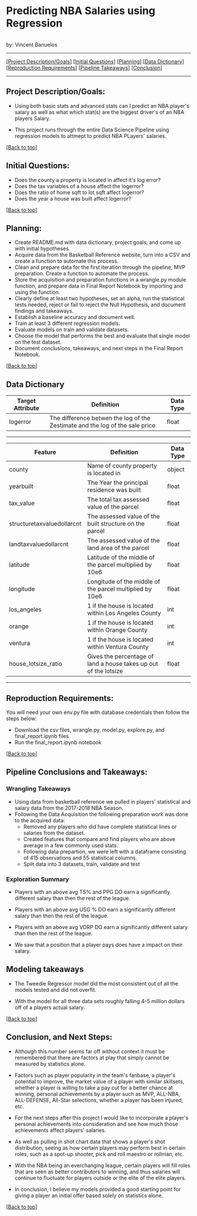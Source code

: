 # <a name="top"></a>Predicting NBA Salaries using Regression
![]()

by: Vincent Banuelos

***
[[Project Description/Goals](#project_description_goals)]
[[Initial Questions](#initial_questions)]
[[Planning](#planning)]
[[Data Dictionary](#dictionary)]
[[Reproduction Requirements](#reproduce)]
[[Pipeline Takeaways](#pipeline)]
[[Conclusion](#conclusion)]

___

## <a name="project_description_goals"></a>Project Description/Goals:
- Using both basic stats and advanced stats can I predict an NBA player's salary as well as what which stat(s) are the biggest driver's of an NBA players Salary.

- This project runs through the entire Data Science Pipeline using regression models to attmept to predict NBA PLayers' salaries.

[[Back to top](#top)]


## <a name="initial_questions"></a>Initial Questions:

- Does the county a property is located in affect it's log error?
- Does the tax variables of a house affect the logerror?
- Does the ratio of home sqft to lot sqft affect logerror?
- Does the year a house was built affect logerror?

[[Back to top](#top)]


## <a name="planning"></a>Planning:

- Create README.md with data dictionary, project goals, and come up with initial hypotheses.
- Acquire data from the Basketball Reference website, turn into a CSV and create a function to automate this process. 
- Clean and prepare data for the first iteration through the pipeline, MVP preparation. Create a function to automate the process. 
- Store the acquisition and preparation functions in a wrangle.py module function, and prepare data in Final Report Notebook by importing and using the function.
- Clearly define at least two hypotheses, set an alpha, run the statistical tests needed, reject or fail to reject the Null Hypothesis, and document findings and takeaways.
- Establish a baseline accuracy and document well.
- Train at least 3 different regression models.
- Evaluate models on train and validate datasets.
- Choose the model that performs the best and evaluate that single model on the test dataset.
- Document conclusions, takeaways, and next steps in the Final Report Notebook.

[[Back to top](#top)]

## <a name="dictionary"></a>Data Dictionary  

| Target Attribute | Definition | Data Type |
| ----- | ----- | ----- |
|logerror|The difference betwen the log of the Zestimate and the log of the sale price|float|
---
| Feature | Definition | Data Type |
| ----- | ----- | ----- |
| county | Name of county property is located in| object |
| yearbuilt |  The Year the principal residence was built| float |
| tax_value |  The total tax assessed value of the parcel | float |
| structuretaxvaluedollarcnt | The assessed value of the built structure on the parcel| float |
| landtaxvaluedollarcnt | The assessed value of the land area of the parcel | float |
| latitude |  Latitude of the middle of the parcel multiplied by 10e6 | float |
| longitude |  Longitude of the middle of the parcel multiplied by 10e6 | float |
| los_angeles| 1 if the house is located within Los Angeles County|int|
| orange| 1 if the house is located within Orange County|int|
| ventura| 1 if the house is located within Ventura County|int|
| house_lotsize_ratio| Gives the percentage of land a house takes up out of the lotsize| float |

---

## <a name="reproduce"></a>Reproduction Requirements:

You will need your own env.py file with database credentials then follow the steps below:

  - Download the csv files, wrangle.py, model.py, explore.py, and final_report.ipynb files
  - Run the final_report.ipynb notebook

[[Back to top](#top)]


## <a name="pipeline"></a>Pipeline Conclusions and Takeaways:

###  Wrangling Takeaways
- Using data from basketball reference we pulled in players' statistical and salary data from the 2017-2018 NBA Season. 
- Following the Data Acquisition the following preparation work was done to the acquired data:
    - Removed any players who did have complete statistical lines or salaries from the dataset.
    - Created features that compare and find players who are above average in a few commonly used stats.
    - Following data prepartion, we were left with a dataframe consisting of 415 observations and 55 statistical columns.
    - Split data into 3 datasets, train, validate and test

### Exploration Summary

- Players with an above avg TS% and PPG DO earn a significantly different salary than then the rest of the league.

- Players with an above avg USG % DO earn a significantly different salary than then the rest of the league.

- Players with an above avg VORP DO earn a significantly different salary than then the rest of the league.

- We saw that a position that a player pays does have a impact on their salary.

## Modeling takeaways

- The Tweedie Regressor model did the most consistent out of all the models tested and did not overfit. 

- With the model for all three data sets roughly falling 4-5 million dollars off of a players actual salary.

[[Back to top](#top)]


## <a name="conclusion"></a>Conclusion, and Next Steps:

- Although this number seems far off without context it must be remembered that there are factors at play that simply cannot be measured by statistics alone.

- Factors such as player popularity in the team's fanbase, a player's potential to improve, the market value of a player with similar skillsets, whether a player is willing to take a pay cut for a better chance at winning, personal achievements by a player such as MVP, ALL-NBA, ALL-DEFENSE, All-Star selections, whether a player has been injured, etc.

- For the next steps after this project I would like to incorporate a player's personal achievements into consideration and see how much those achievements affect players' salaries.

- As well as pulling in shot chart data that shows a player's shot distribution, seeing as how certain players may perform best in certain roles, such as a spot-up shooter, pick and roll maestro or rollman, etc.

- With the NBA being an everchanging league, certain players will fill roles that are seen as better contributors to winning, and thus salaries will continue to fluctuate for players outside or the elite of the elite players.

- In conclusion, I believe my models provided a good starting point for giving a player an initial offer based solely on statistics alone.  
    
[[Back to top](#top)]
